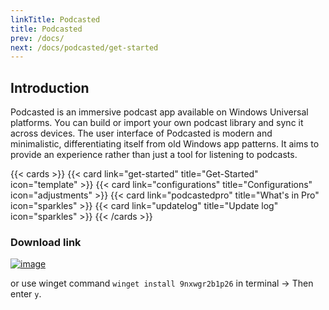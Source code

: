```yaml
---
linkTitle: Podcasted
title: Podcasted
prev: /docs/
next: /docs/podcasted/get-started
---
```


## Introduction

Podcasted is an immersive podcast app available on Windows Universal platforms. You can build or import your own podcast library and sync it across devices. The user interface of Podcasted is modern and minimalistic, differentiating itself from old Windows app patterns. It aims to provide an experience rather than just a tool for listening to podcasts.

<!--more-->

{{< cards >}}
  {{< card link="get-started" title="Get-Started" icon="template" >}}
  {{< card link="configurations" title="Configurations" icon="adjustments" >}}
  {{< card link="podcastedpro" title="What's in Pro" icon="sparkles" >}}
  {{< card link="updatelog" title="Update log" icon="sparkles" >}}
{{< /cards >}}

### Download link

[![image](/images/storeBadge.webp)](https://apps.microsoft.com/detail/9nxwgr2b1p26?cid=officialwebsite)

or use winget command `winget install 9nxwgr2b1p26` in terminal -> Then enter `y`.
